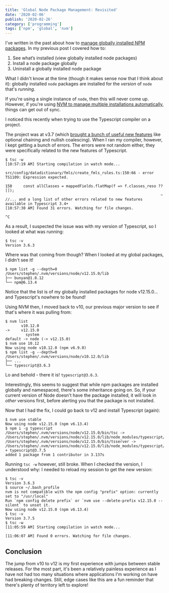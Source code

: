 ```yaml
---
title: 'Global Node Package Management: Revisited'
date: '2020-02-06'
publish: '2020-02-26'
category: ['programming']
tags: ['npm', 'global', 'nvm']
---
```


I've written in the past about how to [manage globally installed NPM packages](global-node-package-management/). In my previous post I covered how to:

1. See what’s installed (view globally installed node packages)
2. Install a node package globally
3. Uninstall a globally installed node package

What I didn't know at the time (though it makes sense now that I think about it): globally installed `node` packages are installed for the _version_ of `node` that's _running_.

If you're using a single instance of `node`, then this will never come up. However, if you're using [NVM to manage multiple installations automatically](nvm-node-version-management-automatic), things can get out of sync.

I noticed this recently when trying to use the Typescript compiler on a project.

The project was at v3.7 (which [brought a bunch of useful new features](https://www.typescriptlang.org/docs/handbook/release-notes/typescript-3-7.html) like optional chaining and nullish coalescing). When I ran my compiler, however, I kept getting a bunch of errors. The errors were not random either, they were specifically related to the new features of Typescript.

```shell
$ tsc -w
[10:57:19 AM] Starting compilation in watch mode...

src/config/datadictionary/fmls/create_fmls_rules.ts:150:66 - error TS1109: Expression expected.

150     const allClasses = mappedFields.flatMap(f => f.classes_reso ?? []);
                                                                     ~
//... and a long list of other errors related to new features available in Typescript 3.4+
[10:57:30 AM] Found 31 errors. Watching for file changes.

^C
```

As a result, I suspected the issue was with my version of Typescript, so I looked at what was running:

```shell
$ tsc -v
Version 3.6.3
```

Where was that coming from though? When I looked at my global packages, I didn't see it!

```shell
$ npm list -g --depth=0
/Users/stephen/.nvm/versions/node/v12.15.0/lib
├── bunyan@1.8.12
└── npm@6.13.4
```

Notice that the list is of my globally installed packages for node v12.15.0... and Typescript's nowhere to be found!

Using NVM then, I moved back to v10, our previous major version to see if that's where it was pulling from:

```shell
$ nvm list
       v10.12.0
->     v12.15.0
         system
default -> node (-> v12.15.0)
$ nvm use 10.12
Now using node v10.12.0 (npm v6.9.0)
$ npm list -g --depth=0
/Users/stephen/.nvm/versions/node/v10.12.0/lib
├── ...
└── typescript@3.6.3

```

Lo and behold - there it is! `typescript@3.6.3`.

Interestingly, this seems to suggest that while npm packages are installed globally and namespaced, there's some inheritance going on. So, if your current version of Node doesn't have the package installed, it will look in _other_ versions first, before alerting you that the package is not installed.

Now that I had the fix, I could go back to v12 and install Typescript (again):

```
$ nvm use stable
Now using node v12.15.0 (npm v6.13.4)
$ npm i -g typescript
/Users/stephen/.nvm/versions/node/v12.15.0/bin/tsc -> /Users/stephen/.nvm/versions/node/v12.15.0/lib/node_modules/typescript/bin/tsc
/Users/stephen/.nvm/versions/node/v12.15.0/bin/tsserver -> /Users/stephen/.nvm/versions/node/v12.15.0/lib/node_modules/typescript/bin/tsserver
+ typescript@3.7.5
added 1 package from 1 contributor in 3.137s
```

Running `tsc -w` however, still broke. When I checked the version, I understood why: I needed to reload my session to get the new version:

```
$ tsc -v
Version 3.6.3
$ source ~/.bash_profile
nvm is not compatible with the npm config "prefix" option: currently set to "/usr/local"
Run `npm config delete prefix` or `nvm use --delete-prefix v12.15.0 --silent` to unset it.
Now using node v12.15.0 (npm v6.13.4)
$ tsc -v
Version 3.7.5
$ tsc -w
[11:05:59 AM] Starting compilation in watch mode...

[11:06:07 AM] Found 0 errors. Watching for file changes.
```

## Conclusion

The jump from v10 to v12 is my first experience with jumps between stable releases. For the most part, it's been a relatively painless experience as I have not had too many situations where applications I'm working on have had breaking changes. Still, edge cases like this are a fun reminder that there's plenty of territory left to explore!
